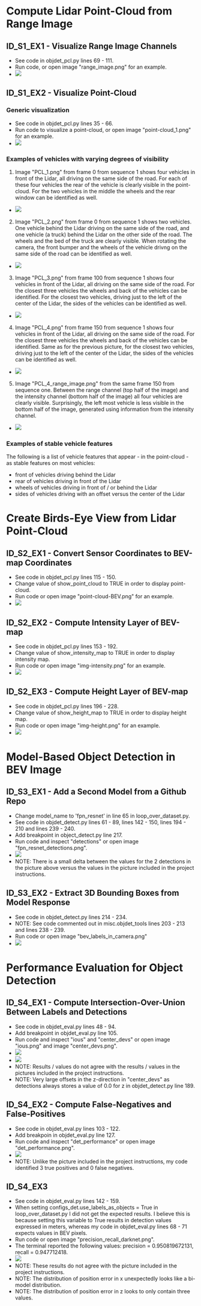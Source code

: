 # Compute Lidar Point-Cloud from Range Image
## ID_S1_EX1 - Visualize Range Image Channels
* See code in objdet_pcl.py lines 69 - 111.
* Run code, or open image "range_image.png" for an example.
* ![](range_image.png)

## ID_S1_EX2 - Visualize Point-Cloud
### Generic visualization
* See code in objdet_pcl.py lines 35 - 66.
* Run code to visualize a point-cloud, or open image "point-cloud_1.png" for an example.
* ![](point-cloud_1.png)

### Examples of vehicles with varying degrees of visibility
1. Image "PCL_1.png" from frame 0 from sequence 1 shows four vehicles in front of the Lidar, all driving on the same side of the road. For each of these four vehicles the rear of the vehicle is clearly visible in the point-cloud. For the two vehicles in the middle the wheels and the rear window can be identified as well.  
* ![](PCL_1.png)  
2. Image "PCL_2.png" from frame 0 from sequence 1 shows two vehicles. One vehicle behind the Lidar driving on the same side of the road, and one vehicle (a truck) behind the Lidar on the other side of the road. The wheels and the bed of the truck are clearly visible. When rotating the camera, the front bumper and the wheels of the vehicle drivng on the same side of the road can be identified as well.
* ![](PCL_2.png)
3. Image "PCL_3.png" from frame 100 from sequence 1 shows four vehicles in front of the Lidar, all driving on the same side of the road. For the closest three vehicles the wheels and back of the vehicles can be identified. For the closest two vehicles, driving just to the left of the center of the Lidar, the sides of the vehicles can be identified as well.
* ![](PCL_3.png)
4. Image "PCL_4.png" from frame 150 from sequence 1 shows four vehicles in front of the Lidar, all driving on the same side of the road. For the closest three vehicles the wheels and back of the vehicles can be identified. Same as for the previous picture, for the closest two vehicles, driving just to the left of the center of the Lidar, the sides of the vehicles can be identified as well.
* ![](PCL_4.png)
5. Image "PCL_4_range_image.png" from the same frame 150 from sequence one. Between the range channel (top half of the image) and the intensity channel (bottom half of the image) all four vehicles are clearly visible. Surprisingly, the left most vehicle is less visible in the bottom half of the image, generated using information from the intensity channel.
* ![](PCL_4_range_image.png)

### Examples of stable vehicle features
The following is a list of vehicle features that appear - in the point-cloud - as stable features on most vehicles:
* front of vehicles driving behind the Lidar
* rear of vehicles driving in front of the Lidar
* wheels of vehicles driving in front of / or behind the Lidar
* sides of vehicles driving with an offset versus the center of the Lidar 

# Create Birds-Eye View from Lidar Point-Cloud
## ID_S2_EX1 - Convert Sensor Coordinates to BEV-map Coordinates
* See code in objdet_pcl.py lines 115 - 150.
* Change value of show_point_cloud to TRUE in order to display point-cloud.
* Run code or open image "point-cloud-BEV.png" for an example.
* ![](point-cloud-BEV.png)

## ID_S2_EX2 - Compute Intensity Layer of BEV-map
* See code in objdet_pcl.py lines 153 - 192.
* Change value of show_intensity_map to TRUE in order to display intensity map.
* Run code or open image "img-intensity.png" for an example.
* ![](img_intensity.png)

## ID_S2_EX3 - Compute Height Layer of BEV-map
* See code in objdet_pcl.py lines 196 - 228.
* Change value of show_height_map to TRUE in order to display height map.
* Run code or open image "img-height.png" for an example.
* ![](img_height.png)

# Model-Based Object Detection in BEV Image
## ID_S3_EX1 - Add a Second Model from a Github Repo
* Change model_name to 'fpn_resnet' in line 65 in loop_over_dataset.py.
* See code in objdet_detect.py lines 61 - 89, lines 142 - 150, lines 194 - 210 and lines 239 - 240.
* Add breakpoint in object_detect.py line 217.
* Run code and inspect "detections" or open image "fpn_resnet_detections.png".
* ![](fpn_resnet_detections.png)
* NOTE: There is a small delta between the values for the 2 detections in the picture above versus the values in the picture included in the project instructions.

## ID_S3_EX2 - Extract 3D Bounding Boxes from Model Response
* See code in objdet_detect.py lines 214 - 234.
* NOTE: See code commented out in misc.objdet_tools lines 203 - 213 and lines 238 - 239.
* Run code or open image "bev_labels_in_camera.png"
* ![](bev_labels_in_camera.png)

# Performance Evaluation for Object Detection
## ID_S4_EX1 - Compute Intersection-Over-Union Between Labels and Detections
* See code in objdet_eval.py lines 48 - 94.
* Add breakpoint in objdet_eval.py line 105.
* Run code and inspect "ious" and "center_devs" or open image "ious.png" and image "center_devs.png".
* ![](ious.png)
* ![](center_devs.png)
* NOTE: Results / values do not agree with the results / values in the pictures included in the project instructions.
* NOTE: Very large offsets in the z-direction in "center_devs" as detections always stores a value of 0.0 for z in objdet_detect.py line 189.

## ID_S4_EX2 - Compute False-Negatives and False-Positives
* See code in objdet_eval.py lines 103 - 122.
* Add breakpoin in objdet_eval.py line 127.
* Run code and inspect "det_performance" or open image "det_performance.png".
* ![](det_performance.png)
* NOTE: Unlike the picture included in the project instructions, my code identified 3 true positives and 0 false negatives.

## ID_S4_EX3
* See code in objdet_eval.py lines 142 - 159.
* When setting configs_det.use_labels_as_objects = True in loop_over_dataset.py I did not get the expected results. I believe this is because setting this variable to True results in detection values expressed in meters, whereas my code in objdet_eval.py lines 68 - 71 expects values in BEV pixels.
* Run code or open image "precision_recall_darknet.png".
* The terminal reported the following values: precision = 0.950819672131, recall = 0.947712418.  
* ![](precision_recall_darknet.png)
* NOTE: These results do not agree with the picture included in the project instructions. 
* NOTE: The distribution of position error in x unexpectedly looks like a bi-model distribution.
* NOTE: The distribution of position error in z looks to only contain three values.